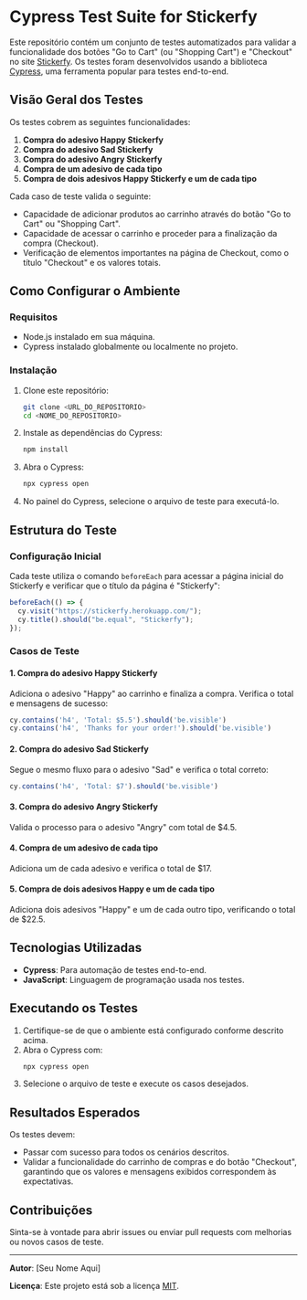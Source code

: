 # Cypress Test Suite for Stickerfy

Este repositório contém um conjunto de testes automatizados para validar a funcionalidade dos botões "Go to Cart" (ou "Shopping Cart") e "Checkout" no site [Stickerfy](https://stickerfy.herokuapp.com/). Os testes foram desenvolvidos usando a biblioteca [Cypress](https://www.cypress.io/), uma ferramenta popular para testes end-to-end.

## Visão Geral dos Testes

Os testes cobrem as seguintes funcionalidades:

1. **Compra do adesivo Happy Stickerfy**
2. **Compra do adesivo Sad Stickerfy**
3. **Compra do adesivo Angry Stickerfy**
4. **Compra de um adesivo de cada tipo**
5. **Compra de dois adesivos Happy Stickerfy e um de cada tipo**

Cada caso de teste valida o seguinte:
- Capacidade de adicionar produtos ao carrinho através do botão "Go to Cart" ou "Shopping Cart".
- Capacidade de acessar o carrinho e proceder para a finalização da compra (Checkout).
- Verificação de elementos importantes na página de Checkout, como o título "Checkout" e os valores totais.

## Como Configurar o Ambiente

### Requisitos
- Node.js instalado em sua máquina.
- Cypress instalado globalmente ou localmente no projeto.

### Instalação
1. Clone este repositório:
   ```bash
   git clone <URL_DO_REPOSITORIO>
   cd <NOME_DO_REPOSITORIO>
   ```

2. Instale as dependências do Cypress:
   ```bash
   npm install
   ```

3. Abra o Cypress:
   ```bash
   npx cypress open
   ```

4. No painel do Cypress, selecione o arquivo de teste para executá-lo.

## Estrutura do Teste

### Configuração Inicial
Cada teste utiliza o comando `beforeEach` para acessar a página inicial do Stickerfy e verificar que o título da página é "Stickerfy":
```javascript
beforeEach(() => {
  cy.visit("https://stickerfy.herokuapp.com/");
  cy.title().should("be.equal", "Stickerfy");
});
```

### Casos de Teste

#### 1. Compra do adesivo Happy Stickerfy
Adiciona o adesivo "Happy" ao carrinho e finaliza a compra. Verifica o total e mensagens de sucesso:
```javascript
cy.contains('h4', 'Total: $5.5').should('be.visible')
cy.contains('h4', 'Thanks for your order!').should('be.visible')
```

#### 2. Compra do adesivo Sad Stickerfy
Segue o mesmo fluxo para o adesivo "Sad" e verifica o total correto:
```javascript
cy.contains('h4', 'Total: $7').should('be.visible')
```

#### 3. Compra do adesivo Angry Stickerfy
Valida o processo para o adesivo "Angry" com total de $4.5.

#### 4. Compra de um adesivo de cada tipo
Adiciona um de cada adesivo e verifica o total de $17.

#### 5. Compra de dois adesivos Happy e um de cada tipo
Adiciona dois adesivos "Happy" e um de cada outro tipo, verificando o total de $22.5.

## Tecnologias Utilizadas
- **Cypress**: Para automação de testes end-to-end.
- **JavaScript**: Linguagem de programação usada nos testes.

## Executando os Testes
1. Certifique-se de que o ambiente está configurado conforme descrito acima.
2. Abra o Cypress com:
   ```bash
   npx cypress open
   ```
3. Selecione o arquivo de teste e execute os casos desejados.

## Resultados Esperados
Os testes devem:
- Passar com sucesso para todos os cenários descritos.
- Validar a funcionalidade do carrinho de compras e do botão "Checkout", garantindo que os valores e mensagens exibidos correspondem às expectativas.

## Contribuições
Sinta-se à vontade para abrir issues ou enviar pull requests com melhorias ou novos casos de teste.

---

**Autor**: [Seu Nome Aqui]

**Licença**: Este projeto está sob a licença [MIT](./LICENSE).

